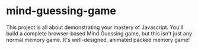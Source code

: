 # mind-guessing-game
This project is all about demonstrating your mastery of Javascript. You'll build a complete browser-based Mind Guessing game, but this isn't just any normal memory game. It's well-designed, animated packed memory game!
